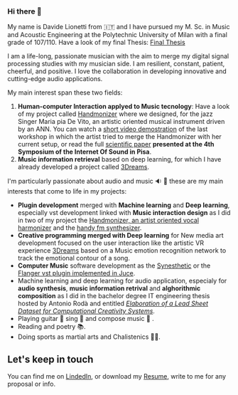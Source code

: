 ### Hi there 👋

My name is Davide Lionetti from :it: and I have pursued my M. Sc. in Music and Acoustic Engineering at the Polytechnic University of Milan with a final grade of 107/110. Have a look of my final Thesis: [Final Thesis](https://github.com/EllDy96/Augmented-Guitar-Pedalboard)

I am a life-long, passionate musician with the aim to merge my digital signal processing
studies with my musician side. 
I am resilient, constant, patient, cheerful, and positive. I love the collaboration in developing innovative and cutting-edge audio applications. 

My main interest span these two fields:
1. **Human-computer Interaction applyed to Music tecnology**: Have a look of my project called [Handmonizer](https://github.com/EllDy96/Handmonizer) where we designed, for the jazz Singer Maria pia De Vito, an artistic oriented musical instrument driven by  an ANN.  You can watch a [short video demostration](https://drive.google.com/file/d/1UsGnPmJvErldBg71jrULoDFW9Uel0gET/view?usp=sharing) of the last workshop in which the artist tried to merge the Handmonizer with her current setup, or read the full [scientific paper](https://github.com/EllDy96/Handmonizer/blob/main/Report/handMonizer_paper_IS2_2023.pdf) **presented at the 4th Symposium of the Internet Of Sound in Pisa**. 
2. **Music information retrieval** based on deep learning, for which I have already
developed a project called [3Dreams](https://github.com/EllDy96/3Dreams).

I'm particularly passionate about audio and music :sound: :musical_note: these are my main interests that come to life in my projects:

- **Plugin development** merged with **Machine learning** and **Deep learning**, especially vst development linked with **Music interaction design** as I did in two of my project the [Handmonizer, an artist oriented vocal harmonizer](https://github.com/EllDy96/Handmonizer) and the [handy fm synthesizer](https://github.com/EllDy96/ComputerMusicProjects/tree/Homework3).
- **Creative programming merged with Deep learning**  for New media art development focused on the user interaction like the artistic VR experience [3Dreams](https://github.com/EllDy96/3Dreams) based on a Music emotion recognition network to track the emotional contour of a song.
- **Computer Music** software development as the [Synesthetic](https://github.com/EllDy96/Synesthetic) or the [Flanger vst plugin implemented in Juce](https://github.com/EllDy96/ComputerMusicProjects/tree/Homework2).
- Machine learning and deep learning for audio application, especialy for **audio synthesis**, **music information retrival** and **alghorithmic composition** as I did in the bachelor degree IT engineering thesis hosted by Antonio Rodà and entitled 
[*Elaboration of a Lead Sheet Dataset for Computational Creativity Systems*](https://github.com/EllDy96/AlgorithmicComposer). 
- Playing guitar 🎸  sing  :microphone: and compose music :musical_score: .
- Reading and poetry :books:. 
- Doing sports as martial arts and Chalistenics :running_man:.
## Let's keep in touch
You can find me on [LindedIn](https://www.linkedin.com/in/davide-lionetti-896814194/), or download my [Resume](https://github.com/EllDy96/EllDy96/blob/main/DavideLionettiResume.pdf), write to me for any proposal or info. 
<!--
**EllDy96/EllDy96** is a ✨ _special_ ✨ repository because its `README.md` (this file) appears on your GitHub profile.

Here are some ideas to get you started:

-  I’m currently working on ...
- 🌱 I’m currently learning ...
- 👯 I’m looking to collaborate on ...
- 🤔 I’m looking for help with ...
- 💬 Ask me about ...
- 📫 How to reach me: ...
- 😄 Pronouns: ...
- ⚡ Fun fact: ...
-->
